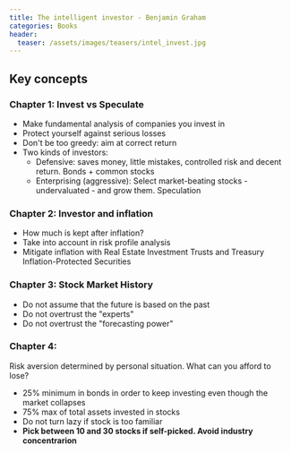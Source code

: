 ```yaml
---
title: The intelligent investor - Benjamin Graham
categories: Books
header:
  teaser: /assets/images/teasers/intel_invest.jpg
---
```

## Key concepts
### Chapter 1: Invest vs Speculate
 - Make fundamental analysis of companies you invest in
 - Protect yourself against serious losses
 - Don't be too greedy: aim at correct return 
 - Two kinds of investors:
   - Defensive: saves money, little mistakes, controlled risk and decent return. Bonds + common stocks
   - Enterprising (aggressive): Select market-beating stocks - undervaluated - and grow them. Speculation
### Chapter 2: Investor and inflation
 - How much is kept after inflation?
 - Take into account in risk profile analysis
 - Mitigate inflation with Real Estate Investment Trusts and Treasury Inflation-Protected Securities
### Chapter 3: Stock Market History
 - Do not assume that the future is based on the past
 - Do not overtrust the "experts"
 - Do not overtrust the "forecasting power"
### Chapter 4:
Risk aversion determined by personal situation. What can you afford to lose?
 - 25% minimum in bonds in order to keep investing even though the market collapses
 - 75% max of total assets invested in stocks
 - Do not turn lazy if stock is too familiar
 - **Pick between 10 and 30 stocks if self-picked. Avoid industry concentrarion**
 
 

